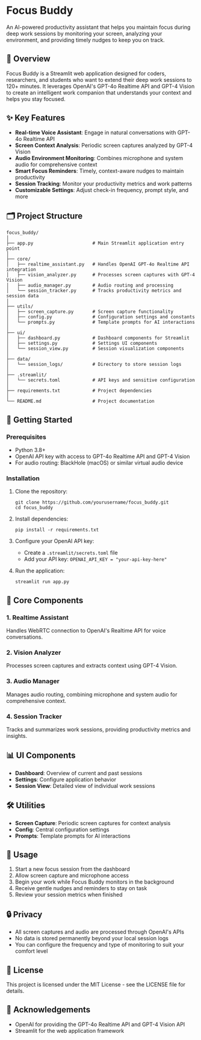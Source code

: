 # Focus Buddy

An AI-powered productivity assistant that helps you maintain focus during deep work sessions by monitoring your screen, analyzing your environment, and providing timely nudges to keep you on track.

## 🎯 Overview

Focus Buddy is a Streamlit web application designed for coders, researchers, and students who want to extend their deep work sessions to 120+ minutes. It leverages OpenAI's GPT-4o Realtime API and GPT-4 Vision to create an intelligent work companion that understands your context and helps you stay focused.

## ✨ Key Features

- **Real-time Voice Assistant**: Engage in natural conversations with GPT-4o Realtime API
- **Screen Context Analysis**: Periodic screen captures analyzed by GPT-4 Vision
- **Audio Environment Monitoring**: Combines microphone and system audio for comprehensive context
- **Smart Focus Reminders**: Timely, context-aware nudges to maintain productivity
- **Session Tracking**: Monitor your productivity metrics and work patterns
- **Customizable Settings**: Adjust check-in frequency, prompt style, and more

## 🗂️ Project Structure

```
focus_buddy/
│
├── app.py                      # Main Streamlit application entry point
│
├── core/
│   ├── realtime_assistant.py   # Handles OpenAI GPT-4o Realtime API integration
│   ├── vision_analyzer.py      # Processes screen captures with GPT-4 Vision
│   ├── audio_manager.py        # Audio routing and processing
│   └── session_tracker.py      # Tracks productivity metrics and session data
│
├── utils/
│   ├── screen_capture.py       # Screen capture functionality
│   ├── config.py               # Configuration settings and constants
│   └── prompts.py              # Template prompts for AI interactions
│
├── ui/
│   ├── dashboard.py            # Dashboard components for Streamlit
│   ├── settings.py             # Settings UI components
│   └── session_view.py         # Session visualization components
│
├── data/
│   └── session_logs/           # Directory to store session logs
│
├── .streamlit/
│   └── secrets.toml            # API keys and sensitive configuration
│
├── requirements.txt            # Project dependencies
│
└── README.md                   # Project documentation
```

## 🚀 Getting Started

### Prerequisites

- Python 3.8+
- OpenAI API key with access to GPT-4o Realtime API and GPT-4 Vision
- For audio routing: BlackHole (macOS) or similar virtual audio device

### Installation

1. Clone the repository:
   ```
   git clone https://github.com/yourusername/focus_buddy.git
   cd focus_buddy
   ```

2. Install dependencies:
   ```
   pip install -r requirements.txt
   ```

3. Configure your OpenAI API key:
   - Create a `.streamlit/secrets.toml` file
   - Add your API key: `OPENAI_API_KEY = "your-api-key-here"`

4. Run the application:
   ```
   streamlit run app.py
   ```

## 🔧 Core Components

### 1. Realtime Assistant
Handles WebRTC connection to OpenAI's Realtime API for voice conversations.

### 2. Vision Analyzer
Processes screen captures and extracts context using GPT-4 Vision.

### 3. Audio Manager
Manages audio routing, combining microphone and system audio for comprehensive context.

### 4. Session Tracker
Tracks and summarizes work sessions, providing productivity metrics and insights.

## 📊 UI Components

- **Dashboard**: Overview of current and past sessions
- **Settings**: Configure application behavior
- **Session View**: Detailed view of individual work sessions

## 🛠️ Utilities

- **Screen Capture**: Periodic screen captures for context analysis
- **Config**: Central configuration settings
- **Prompts**: Template prompts for AI interactions

## 📝 Usage

1. Start a new focus session from the dashboard
2. Allow screen capture and microphone access
3. Begin your work while Focus Buddy monitors in the background
4. Receive gentle nudges and reminders to stay on task
5. Review your session metrics when finished

## 🔒 Privacy

- All screen captures and audio are processed through OpenAI's APIs
- No data is stored permanently beyond your local session logs
- You can configure the frequency and type of monitoring to suit your comfort level

## 📄 License

This project is licensed under the MIT License - see the LICENSE file for details.

## 🙏 Acknowledgements

- OpenAI for providing the GPT-4o Realtime API and GPT-4 Vision API
- Streamlit for the web application framework
